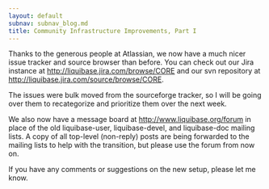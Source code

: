 ```yaml
---
layout: default
subnav: subnav_blog.md
title: Community Infrastructure Improvements, Part I
---
```



Thanks to the generous people at Atlassian, we now have a much nicer issue tracker and source browser than before.  You can check out our Jira instance at <a href="http://liquibase.jira.com/browse/CORE">http://liquibase.jira.com/browse/CORE</a> and our svn repository at <a href="http://liquibase.jira.com/source/browse/CORE">http://liquibase.jira.com/source/browse/CORE</a>.


The issues were bulk moved from the sourceforge tracker, so I will be going over them to recategorize and prioritize them over the next week.


We also now have a message board at <a href="http://www.liquibase.org/forum">http://www.liquibase.org/forum</a> in place of the old liquibase-user, liquibase-devel, and liquibase-doc mailing lists.  A copy of all top-level (non-reply) posts are being forwarded to the mailing lists to help with the transition, but please use the forum from now on.


If you have any comments or suggestions on the new setup, please let me know.
